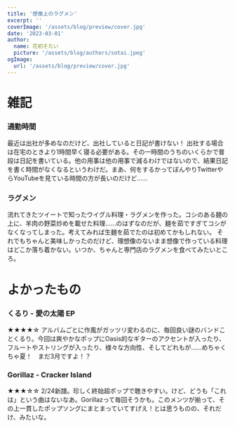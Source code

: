 ```yaml
---
title: '想像上のラグメン'
excerpt: ''
coverImage: '/assets/blog/preview/cover.jpg'
date: '2023-03-01'
author:
  name: 花初そたい
  picture: '/assets/blog/authors/sotai.jpeg'
ogImage:
  url: '/assets/blog/preview/cover.jpg'
---
```

# 雑記
### 通勤時間
最近は出社が多めなのだけど、出社していると日記が書けない！
出社する場合は在宅のときより1時間早く寝る必要がある。その一時間のうちのいくらかで普段は日記を書いている。他の用事は他の用事で減るわけではないので、結果日記を書く時間がなくなるというわけだ。まあ、何をするかってぼんやりTwitterやらYouTubeを見ている時間の方が長いのだけど……

### ラグメン
流れてきたツイートで知ったウイグル料理・ラグメンを作った。コシのある麺の上に、羊肉の野菜炒めを載せた料理……のはずなのだが、麺を茹ですぎてコシがなくなってしまった。考えてみれば生麺を茹でたのは初めてかもしれない。
それでもちゃんと美味しかったのだけど、理想像のないまま想像で作っている料理はどこか落ち着かない。いつか、ちゃんと専門店のラグメンを食べてみたいところ。

# よかったもの
### くるり - 愛の太陽 EP
★★★★☆
アルバムごとに作風がガッツリ変わるのに、毎回良い謎のバンドことくるり。今回は爽やかなポップにOasis的なギターのアクセントが入ったり、フルートやストリングが入ったり、様々な方向性、そしてどれもが……めちゃくちゃ夏！　まだ3月ですよ！？

### Gorillaz - Cracker Island
★★★☆☆
2/24新譜。珍しく終始超ポップで聴きやすい。けど、どうも「これは」という曲はないなあ。Gorillazって毎回そうかも。このメンツが揃って、その上一貫したポップソングにまとまっていてすげえ！とは思うものの、それだけ、みたいな。
